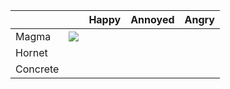 |          |   | Happy | Annoyed | Angry |
|----------|---|-------|---------|:-----:|
| Magma    | ![](assets/js/mugshots/magmaoriginal.png)  |       |         |       |
| Hornet   |   |       |         |       |
| Concrete |   |       |         |       |





<script src="assets/js/replacediv.js"></script>
<script src="assets/js/mugshots.js"></script>